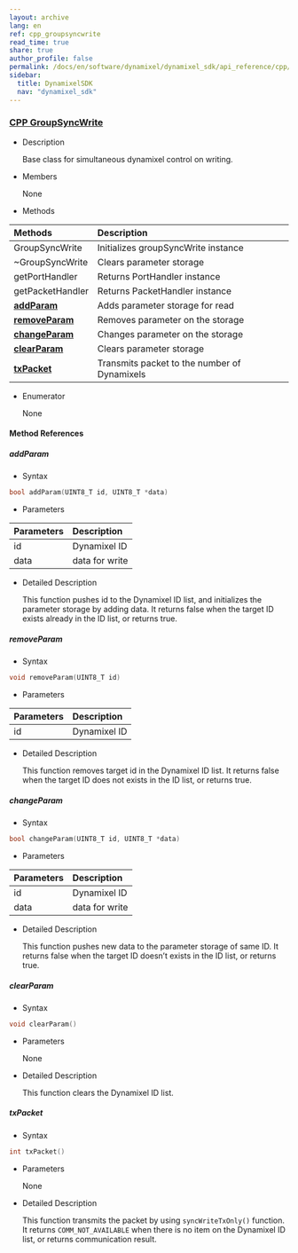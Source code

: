 ```yaml
---
layout: archive
lang: en
ref: cpp_groupsyncwrite
read_time: true
share: true
author_profile: false
permalink: /docs/en/software/dynamixel/dynamixel_sdk/api_reference/cpp/cpp_groupsyncwrite/
sidebar:
  title: DynamixelSDK
  nav: "dynamixel_sdk"
---
```


<div style="counter-reset: h1 6"></div>
<div style="counter-reset: h2 2"></div>
<div style="counter-reset: h3 7"></div>

<!--[dummy Header 1]>
  <h1 id="api-reference"><a href="#api-reference">API Reference</a></h1>
  <h2 id="cpp"><a href="#cpp">CPP</a></h2>
<![end dummy Header 1]-->

### [CPP GroupSyncWrite](#cpp-groupsyncwrite)

- Description

  Base class for simultaneous dynamixel control on writing.

- Members

  None


- Methods

| Methods                         | Description                                  |
|:--------------------------------|:---------------------------------------------|
| GroupSyncWrite                  | Initializes groupSyncWrite instance          |
| ~GroupSyncWrite                 | Clears parameter storage                     |
| getPortHandler                  | Returns PortHandler instance                 |
| getPacketHandler                | Returns PacketHandler instance               |
| **[addParam](#addparam)**       | Adds parameter storage for read              |
| **[removeParam](#removeparam)** | Removes parameter on the storage             |
| **[changeParam](#changeparam)** | Changes parameter on the storage             |
| **[clearParam](#clearparam)**   | Clears parameter storage                     |
| **[txPacket](#txpacket)**       | Transmits packet to the number of Dynamixels |



- Enumerator

  None

#### Method References

##### addParam
- Syntax
``` cpp
bool addParam(UINT8_T id, UINT8_T *data)
```
- Parameters

| Parameters | Description    |
|:-----------|:---------------|
| id         | Dynamixel ID   |
| data       | data for write |

- Detailed Description

   This function pushes id to the Dynamixel ID list, and initializes the parameter storage by adding data. It returns false when the target ID exists already in the ID list, or returns true.


##### removeParam
- Syntax
``` cpp
void removeParam(UINT8_T id)
```
- Parameters

| Parameters | Description  |
|:-----------|:-------------|
| id         | Dynamixel ID |

- Detailed Description

   This function removes target id in the Dynamixel ID list. It returns false when the target ID does not exists in the ID list, or returns true.


##### changeParam
- Syntax
``` cpp
bool changeParam(UINT8_T id, UINT8_T *data)
```
- Parameters

| Parameters | Description    |
|:-----------|:---------------|
| id         | Dynamixel ID   |
| data       | data for write |


- Detailed Description

   This function pushes new data to the parameter storage of same ID. It returns false when the target ID doesn’t exists in the ID list, or returns true.


##### clearParam
- Syntax
``` cpp
void clearParam()
```
- Parameters

   None

- Detailed Description

   This function clears the Dynamixel ID list.


##### txPacket
- Syntax
``` cpp
int txPacket()
```
- Parameters

   None

- Detailed Description

   This function transmits the packet by using `syncWriteTxOnly()` function. It returns `COMM_NOT_AVAILABLE` when there is no item on the Dynamixel ID list, or returns communication result.
